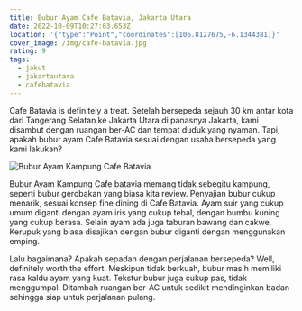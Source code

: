 ```yaml
---
title: Bubur Ayam Cafe Batavia, Jakarta Utara
date: 2022-10-09T10:27:03.653Z
location: '{"type":"Point","coordinates":[106.8127675,-6.1344381]}'
cover_image: /img/cafe-batavia.jpg
rating: 9
tags:
  - jakut
  - jakartautara
  - cafebatavia
---
```

Cafe Batavia is definitely a treat. Setelah bersepeda sejauh 30 km antar kota dari Tangerang Selatan ke Jakarta Utara di panasnya Jakarta, kami disambut dengan ruangan ber-AC dan tempat duduk yang nyaman. Tapi, apakah bubur ayam Cafe Batavia sesuai dengan usaha bersepeda yang kami lakukan?

![Bubur Ayam Kampung Cafe Batavia](/img/buburayamkampung.jpg)

Bubur Ayam Kampung Cafe batavia memang tidak sebegitu kampung, seperti bubur gerobakan yang biasa kita review. Penyajian bubur cukup menarik, sesuai konsep fine dining di Cafe Batavia. Ayam suir yang cukup umum diganti dengan ayam iris yang cukup tebal, dengan bumbu kuning yang cukup berasa. Selain ayam ada juga taburan bawang dan cakwe. Kerupuk yang biasa disajikan dengan bubur diganti dengan menggunakan emping.

Lalu bagaimana? Apakah sepadan dengan perjalanan bersepeda? Well, definitely worth the effort. Meskipun tidak berkuah, bubur masih memiliki rasa kaldu ayam yang kuat. Tekstur bubur juga cukup pas, tidak menggumpal. Ditambah ruangan ber-AC untuk sedikit mendinginkan badan sehingga siap untuk perjalanan pulang.